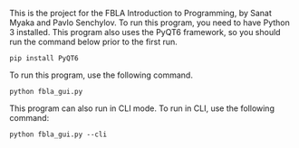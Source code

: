 This is the project for the FBLA Introduction to Programming, by Sanat Myaka and Pavlo Senchylov. 
To run this program, you need to have Python 3 installed. This program also uses the PyQT6 framework, so you should run the command below prior to the first run. 
```
pip install PyQT6 
```
To run this program, use the following command.
```
python fbla_gui.py
```
This program can also run in CLI mode. To run in CLI, use the following command:
```
python fbla_gui.py --cli
```
